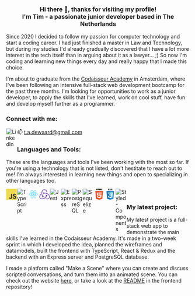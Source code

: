 <h3 align="center">Hi there 👋, thanks for visiting my profile! </br>
I'm Tim - a passionate junior developer based in The Netherlands </h3>

Since 2020 I decided to follow my passion for computer technology and start a coding career. 
I had just finished a master in Law and Technology, but during my studies I'd already gradually discovered that I have a lot more interest in the tech itself than in arguing about it as a lawyer... ;) So now I'm coding and learning new things every day and really happy that I made this choice.

I'm about to graduate from the [Codaisseur Academy](https://codaisseur.com/courses/academy/) in Amsterdam, where I've been following an intensive full-stack web development bootcamp for the past three months. 
I'm looking for opportunities to work as a junior developer, to apply the skills that I've learned, work on cool stuff, have fun and develop myself further as a programmer.

### Connect with me:
[<img align="left" alt="LinkedIn" width="30px" src="https://cdn.jsdelivr.net/npm/simple-icons@v3/icons/linkedin.svg" />][linkedin]
📫 t.a.dewaard@gmail.com

### Languages and Tools:

These are the languages and tools I've been working with the most so far. 
If you're using a technology that is not listed, don't hestitate to reach out to me! I'm always interested in learning new things and open to specializing in other languages too.


<a href="https://developer.mozilla.org/en-US/docs/Web/JavaScript" target="_blank"> <img align="left" alt="JavaScript" title="JavaScript" width="30px" src="https://raw.githubusercontent.com/github/explore/80688e429a7d4ef2fca1e82350fe8e3517d3494d/topics/javascript/javascript.png" /> </a>

<a href="https://www.typescriptlang.org/" target="_blank"> <img align="left" alt="TypeScript" title="TypeScript" width="30px" src="https://upload.wikimedia.org/wikipedia/commons/thumb/4/4c/Typescript_logo_2020.svg/1200px-Typescript_logo_2020.svg.png" /> </a>

<a href="https://reactjs.org/" target="_blank"> <img align="left" alt="React" title="React" width="30px" src="https://raw.githubusercontent.com/github/explore/80688e429a7d4ef2fca1e82350fe8e3517d3494d/topics/react/react.png" /> </a>

<a href="https://redux.js.org" target="_blank"> <img align="left" alt="Redux" title="Redux" width="30px" src="https://raw.githubusercontent.com/github/explore/80688e429a7d4ef2fca1e82350fe8e3517d3494d/topics/redux/redux.png" /> </a>

<a href="https://jestjs.io" target="_blank"> <img align="left" alt="Jest" title="Jest" width="30px" src="https://www.vectorlogo.zone/logos/jestjsio/jestjsio-icon.svg"/> </a>

<a href="https://expressjs.com/" target="_blank"> <img align="left" alt="Express" title="Express" width="30px" src="https://avatars1.githubusercontent.com/u/5658226?s=200&v=4" /> </a>

<a href="https://www.postgresql.org/" target="_blank"> <img align="left" alt="PostgreSQL" title="PostgreSQL" width="30px" src="https://devicons.github.io/devicon/devicon.git/icons/postgresql/postgresql-original-wordmark.svg" /> </a>
                                                                                                                                                     
<a href="https://sequelize.org/" target="_blank"> <img align="left" alt="Sequelize" title="Sequelize" width="30px" src="https://avatars1.githubusercontent.com/u/3591786?s=200&v=4" /> </a>
                                                                                                              
<a href="https://developer.mozilla.org/en-US/docs/Web/Guide/HTML/HTML5" target="_blank"> <img align="left" alt="HTML5" title="HTML5" width="30px" src="https://raw.githubusercontent.com/github/explore/80688e429a7d4ef2fca1e82350fe8e3517d3494d/topics/html/html.png" /> </a>

<a href="https://developer.mozilla.org/en-US/docs/Web/CSS" target="_blank"> <img align="left" alt="CSS3" title="CSS3" width="30px" src="https://raw.githubusercontent.com/github/explore/80688e429a7d4ef2fca1e82350fe8e3517d3494d/topics/css/css.png" /> </a>

<a href="https://styled-components.com/" target="_blank"> <img align="left" alt="Styled-Components" title="Styled-Components" width="30px" src="https://avatars2.githubusercontent.com/u/20658825?s=200&v=4" /> </a>

<br/>

### My latest project:

My latest project is a full-stack web app to demonstrate the main skills I've learned in the Codaisseur Academy. It's made in a two-week sprint in which I developed the idea, planned the wireframes and datamodels, built the frontend with TypeScript, React & Redux and the backend with an Express server and PostgreSQL database.

I made a platform called "Make a Scene" where you can create and discuss scripted conversations, and turn them into an animated scene. You can check out the website [here](https://make-a-scene.netlify.app/), or take a look at the [README](https://github.com/TdWa/make-a-scene-frontend) in the frontend repository!

[linkedin]: https://www.linkedin.com/in/timdewaard/
